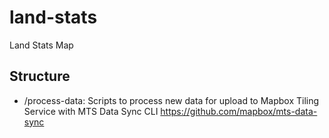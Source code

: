 # land-stats

Land Stats Map

## Structure

- /process-data: Scripts to process new data for upload to Mapbox Tiling Service with MTS Data Sync CLI https://github.com/mapbox/mts-data-sync